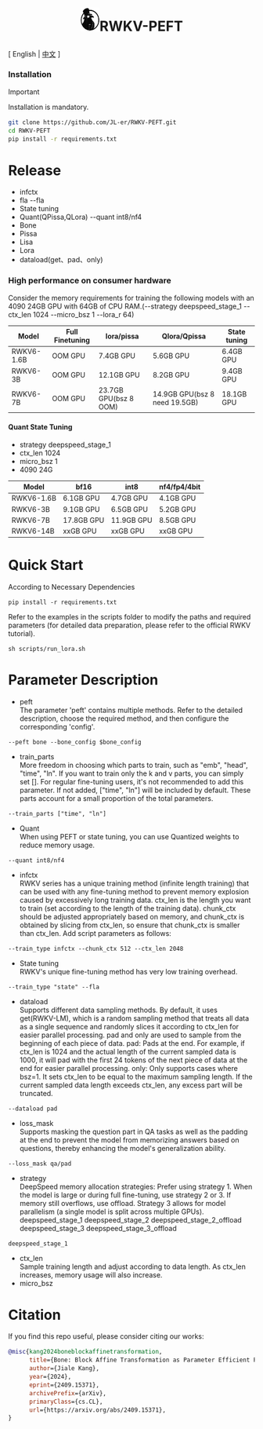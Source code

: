 <h1 align="center">
  <p><img src="assert/logo.jpg" alt="RWKV-PEFT" width="40px"/>RWKV-PEFT</p>
</h1>

\[ English | [中文](README_zh.md) \]
### Installation

> [!IMPORTANT]
> Installation is mandatory.

```bash
git clone https://github.com/JL-er/RWKV-PEFT.git
cd RWKV-PEFT
pip install -r requirements.txt
```

# Release
- infctx
- fla --fla
- State tuning
- Quant(QPissa,QLora) --quant int8/nf4
- Bone
- Pissa
- Lisa
- Lora
- dataload(get、pad、only)
### High performance on consumer hardware

Consider the memory requirements for training the following models with an 4090 24GB GPU with 64GB of CPU RAM.(--strategy deepspeed_stage_1 --ctx_len 1024 --micro_bsz 1 --lora_r 64)

|   Model         | Full Finetuning | lora/pissa  | Qlora/Qpissa | State tuning |
| --------- | ---- | ---- | ---- | ---- |
| RWKV6-1.6B | OOM GPU | 7.4GB GPU | 5.6GB GPU | 6.4GB GPU |
| RWKV6-3B | OOM GPU | 12.1GB GPU | 8.2GB GPU | 9.4GB GPU |
| RWKV6-7B | OOM GPU | 23.7GB GPU(bsz 8 OOM) | 14.9GB GPU(bsz 8 need 19.5GB) | 18.1GB GPU |
#### Quant State Tuning
- strategy deepspeed_stage_1
- ctx_len 1024
- micro_bsz 1
- 4090 24G

|   Model         | bf16 | int8  | nf4/fp4/4bit |
| --------- | ---- | ---- | ---- |
| RWKV6-1.6B | 6.1GB GPU | 4.7GB GPU | 4.1GB GPU |
| RWKV6-3B | 9.1GB GPU | 6.5GB GPU | 5.2GB GPU |
| RWKV6-7B | 17.8GB GPU | 11.9GB GPU | 8.5GB GPU |
| RWKV6-14B | xxGB GPU | xxGB GPU | xxGB GPU |
# Quick Start
According to Necessary Dependencies
```
pip install -r requirements.txt
```
Refer to the examples in the scripts folder to modify the paths and required parameters (for detailed data preparation, please refer to the official RWKV tutorial).
```
sh scripts/run_lora.sh
```
# Parameter Description
- peft  
The parameter 'peft' contains multiple methods. Refer to the detailed description, choose the required method, and then configure the corresponding 'config'.
```
--peft bone --bone_config $bone_config
```
- train_parts  
More freedom in choosing which parts to train, such as "emb", "head", "time", "ln". If you want to train only the k and v parts, you can simply set [].
For regular fine-tuning users, it's not recommended to add this parameter. If not added, ["time", "ln"] will be included by default. These parts account for a small proportion of the total parameters.
```
--train_parts ["time", "ln"]
```
- Quant  
When using PEFT or state tuning, you can use Quantized weights to reduce memory usage.
```
--quant int8/nf4
```
- infctx  
RWKV series has a unique training method (infinite length training) that can be used with any fine-tuning method to prevent memory explosion caused by excessively long training data.
ctx_len is the length you want to train (set according to the length of the training data).
chunk_ctx should be adjusted appropriately based on memory, and chunk_ctx is obtained by slicing from ctx_len, so ensure that chunk_ctx is smaller than ctx_len.
Add script parameters as follows:
```
--train_type infctx --chunk_ctx 512 --ctx_len 2048
```
- State tuning  
RWKV's unique fine-tuning method has very low training overhead.
```
--train_type "state" --fla
```
- dataload  
Supports different data sampling methods. By default, it uses get(RWKV-LM), which is a random sampling method that treats all data as a single sequence and randomly slices it according to ctx_len for easier parallel processing.
pad and only are used to sample from the beginning of each piece of data.
pad: Pads at the end. For example, if ctx_len is 1024 and the actual length of the current sampled data is 1000, it will pad with the first 24 tokens of the next piece of data at the end for easier parallel processing.
only: Only supports cases where bsz=1. It sets ctx_len to be equal to the maximum sampling length. If the current sampled data length exceeds ctx_len, any excess part will be truncated.
```
--dataload pad
```
- loss_mask  
Supports masking the question part in QA tasks as well as the padding at the end to prevent the model from memorizing answers based on questions, thereby enhancing the model's generalization ability.
```
--loss_mask qa/pad
```
- strategy  
DeepSpeed memory allocation strategies:
Prefer using strategy 1.
When the model is large or during full fine-tuning, use strategy 2 or 3.
If memory still overflows, use offload.
Strategy 3 allows for model parallelism (a single model is split across multiple GPUs).
deepspeed_stage_1
deepspeed_stage_2
deepspeed_stage_2_offload
deepspeed_stage_3
deepspeed_stage_3_offload
```
deepspeed_stage_1
```
- ctx_len  
Sample training length and adjust according to data length. As ctx_len increases, memory usage will also increase.
- micro_bsz  

# Citation
If you find this repo useful, please consider citing our works:
```bib
@misc{kang2024boneblockaffinetransformation,
      title={Bone: Block Affine Transformation as Parameter Efficient Fine-tuning Methods for Large Language Models}, 
      author={Jiale Kang},
      year={2024},
      eprint={2409.15371},
      archivePrefix={arXiv},
      primaryClass={cs.CL},
      url={https://arxiv.org/abs/2409.15371}, 
}
